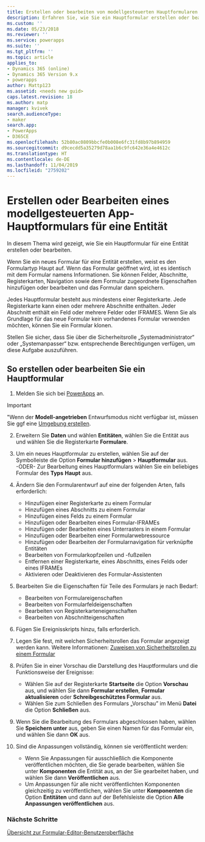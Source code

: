 ```yaml
---
title: Erstellen oder bearbeiten von modellgesteuerten Hauptformularen in PowerApps | Microsoft-Dokumentation
description: Erfahren Sie, wie Sie ein Hauptformular erstellen oder bearbeiten können.
ms.custom: ''
ms.date: 05/23/2018
ms.reviewer: ''
ms.service: powerapps
ms.suite: ''
ms.tgt_pltfrm: ''
ms.topic: article
applies_to:
- Dynamics 365 (online)
- Dynamics 365 Version 9.x
- powerapps
author: Mattp123
ms.assetid: <needs new guid>
caps.latest.revision: 18
ms.author: matp
manager: kvivek
search.audienceType:
- maker
search.app:
- PowerApps
- D365CE
ms.openlocfilehash: 52b80ac0809bbcfe0b008e6fc31fd8b97b894959
ms.sourcegitcommit: d9cecdd5a35279d78aa1b6c9fc642e36a4e4612c
ms.translationtype: HT
ms.contentlocale: de-DE
ms.lasthandoff: 11/04/2019
ms.locfileid: "2759202"
---
```

# <a name="create-or-edit-a-model-driven-app-main-form-for-an-entity"></a>Erstellen oder Bearbeiten eines modellgesteuerten App-Hauptformulars für eine Entität 

In diesem Thema wird gezeigt, wie Sie ein Hauptformular für eine Entität erstellen oder bearbeiten.

Wenn Sie ein neues Formular für eine Entität erstellen, weist es den Formulartyp Haupt auf. Wenn das Formular geöffnet wird, ist es identisch mit dem Formular namens Informationen. Sie können Felder, Abschnitte, Registerkarten, Navigation sowie dem Formular zugeordnete Eigenschaften hinzufügen oder bearbeiten und das Formular dann speichern.

Jedes Hauptformular besteht aus mindestens einer Registerkarte. Jede Registerkarte kann einen oder mehrere Abschnitte enthalten. Jeder Abschnitt enthält ein Feld oder mehrere Felder oder IFRAMES. Wenn Sie als Grundlage für das neue Formular kein vorhandenes Formular verwenden möchten, können Sie ein Formular klonen. 

Stellen Sie sicher, dass Sie über die Sicherheitsrolle „Systemadministrator“ oder „Systemanpasser“ bzw. entsprechende Berechtigungen verfügen, um diese Aufgabe auszuführen.

## <a name="how-to-create-or-edit-a-main-form"></a>So erstellen oder bearbeiten Sie ein Hauptformular
  
1.   Melden Sie sich bei [PowerApps](https://make.powerapps.com/?utm_source=padocs&utm_medium=linkinadoc&utm_campaign=referralsfromdoc) an.


> [!IMPORTANT]
> "Wenn der **Modell-angetrieben** Entwurfsmodus nicht verfügbar ist, müssen Sie ggf eine [Umgebung erstellen](https://docs.microsoft.com/powerapps/administrator/create-environment).   
  
2.  Erweitern Sie **Daten** und wählen **Entitäten**, wählen Sie die Entität aus und wählen Sie die Registerkarte **Formulare**. 

3. Um ein neues Hauptformular zu erstellen, wählen Sie auf der Symbolleiste die Option **Formular hinzufügen** > **Hauptformular** aus.  
    \-ODER- Zur Bearbeitung eines Hauptformulars wählen Sie ein beliebiges Formular des **Typs** **Haupt** aus.
  
3.  Ändern Sie den Formularentwurf auf eine der folgenden Arten, falls erforderlich:
    -   Hinzufügen einer Registerkarte zu einem Formular
    -   Hinzufügen eines Abschnitts zu einem Formular
    -   Hinzufügen eines Felds zu einem Formular
    -   Hinzufügen oder Bearbeiten eines Formular-IFRAMEs
    -   Hinzufügen oder Bearbeiten eines Unterrasters in einem Formular
    -   Hinzufügen oder Bearbeiten einer Formularwebressource
    -   Hinzufügen oder Bearbeiten der Formularnavigation für verknüpfte Entitäten
    -   Bearbeiten von Formularkopfzeilen und -fußzeilen
    -   Entfernen einer Registerkarte, eines Abschnitts, eines Felds oder eines IFRAMEs
    -   Aktivieren oder Deaktivieren des Formular-Assistenten
    
4.  Bearbeiten Sie die Eigenschaften für Teile des Formulars je nach Bedarf:
    -   Bearbeiten von Formulareigenschaften
    -   Bearbeiten von Formularfeldeigenschaften
    -   Bearbeiten von Registerkarteneigenschaften
    -   Bearbeiten von Abschnitteigenschaften

5.  Fügen Sie Ereignisskripts hinzu, falls erforderlich. 

6.  Legen Sie fest, mit welchen Sicherheitsrollen das Formular angezeigt werden kann. Weitere Informationen: [Zuweisen von Sicherheitsrollen zu einem Formular](https://docs.microsoft.com/dynamics365/customer-engagement/admin/assign-security-roles-form)

7.  Prüfen Sie in einer Vorschau die Darstellung des Hauptformulars und die Funktionsweise der Ereignisse:
    - Wählen Sie auf der Registerkarte **Startseite** die Option **Vorschau** aus, und wählen Sie dann **Formular erstellen**, **Formular aktualisieren** oder **Schreibgeschütztes Formular** aus.
    - Wählen Sie zum Schließen des Formulars „Vorschau” im Menü **Datei** die Option **Schließen** aus.

8.  Wenn Sie die Bearbeitung des Formulars abgeschlossen haben, wählen Sie **Speichern unter** aus, geben Sie einen Namen für das Formular ein, und wählen Sie dann **OK** aus.

9.  Sind die Anpassungen vollständig, können sie veröffentlicht werden:
    -   Wenn Sie Anpassungen für ausschließlich die Komponente veröffentlichen möchten, die Sie gerade bearbeiten, wählen Sie unter **Komponenten** die Entität aus, an der Sie gearbeitet haben, und wählen Sie dann **Veröffentlichen** aus.
    -   Um Anpassungen für alle nicht veröffentlichten Komponenten gleichzeitig zu veröffentlichen, wählen Sie unter **Komponenten** die Option **Entitäten** und dann auf der Befehlsleiste die Option **Alle Anpassungen veröffentlichen** aus.
    
 
### <a name="next-steps"></a>Nächste Schritte  
[Übersicht zur Formular-Editor-Benutzeroberfläche](form-editor-user-interface-legacy.md)
 
